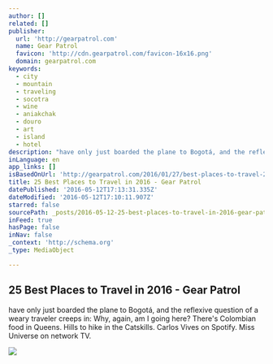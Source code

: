 ```yaml
---
author: []
related: []
publisher:
  url: 'http://gearpatrol.com'
  name: Gear Patrol
  favicon: 'http://cdn.gearpatrol.com/favicon-16x16.png'
  domain: gearpatrol.com
keywords:
  - city
  - mountain
  - traveling
  - socotra
  - wine
  - aniakchak
  - douro
  - art
  - island
  - hotel
description: "have only just boarded the plane to Bogotá, and the reflexive question of a weary traveler creeps in: Why, again, am I going here? There's Colombian food in Queens. Hills to hike in the Catskills. Carlos Vives on Spotify. Miss Universe on network TV."
inLanguage: en
app_links: []
isBasedOnUrl: 'http://gearpatrol.com/2016/01/27/best-places-to-travel-2016/'
title: 25 Best Places to Travel in 2016 - Gear Patrol
datePublished: '2016-05-12T17:13:31.335Z'
dateModified: '2016-05-12T17:10:11.907Z'
starred: false
sourcePath: _posts/2016-05-12-25-best-places-to-travel-in-2016-gear-patrol.md
inFeed: true
hasPage: false
inNav: false
_context: 'http://schema.org'
_type: MediaObject

---
```

<article style=""><h1>25 Best Places to Travel in 2016 - Gear Patrol</h1><p>have only just boarded the plane to Bogotá, and the reflexive question of a weary traveler creeps in: Why, again, am I going here? There's Colombian food in Queens. Hills to hike in the Catskills. Carlos Vives on Spotify. Miss Universe on network TV.</p><img src="http://cdn.gearpatrol.com/wp-content/uploads/2016/01/Scotra-Yemen-Gear-Patrol-1600.jpg" /></article>